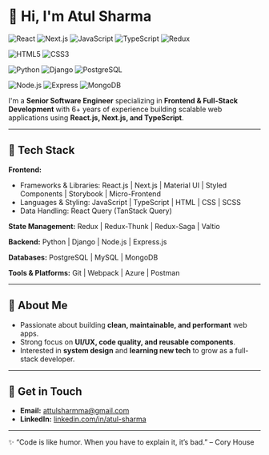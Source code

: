 # 👋 Hi, I'm Atul Sharma

![React](https://img.shields.io/badge/React-61DAFB?style=for-the-badge&logo=react&logoColor=black)
![Next.js](https://img.shields.io/badge/Next.js-000000?style=for-the-badge&logo=nextdotjs&logoColor=white)
![JavaScript](https://img.shields.io/badge/JavaScript-F7DF1E?style=for-the-badge&logo=javascript&logoColor=black)
![TypeScript](https://img.shields.io/badge/TypeScript-3178C6?style=for-the-badge&logo=typescript&logoColor=white)
![Redux](https://img.shields.io/badge/Redux-764ABC?style=for-the-badge&logo=redux&logoColor=white)

![HTML5](https://img.shields.io/badge/HTML5-E34F26?style=for-the-badge&logo=html5&logoColor=white)
![CSS3](https://img.shields.io/badge/CSS3-1572B6?style=for-the-badge&logo=css3&logoColor=white)

![Python](https://img.shields.io/badge/Python-3776AB?style=for-the-badge&logo=python&logoColor=white)
![Django](https://img.shields.io/badge/Django-092E20?style=for-the-badge&logo=django&logoColor=white)
![PostgreSQL](https://img.shields.io/badge/PostgreSQL-316192?style=for-the-badge&logo=postgresql&logoColor=white)

![Node.js](https://img.shields.io/badge/Node.js-339933?style=for-the-badge&logo=node.js&logoColor=white)
![Express](https://img.shields.io/badge/Express.js-000000?style=for-the-badge&logo=express&logoColor=white)
![MongoDB](https://img.shields.io/badge/MongoDB-47A248?style=for-the-badge&logo=mongodb&logoColor=white)


I'm a **Senior Software Engineer** specializing in **Frontend & Full-Stack Development** with 6+ years of experience building scalable web applications using **React.js, Next.js, and TypeScript**.  

---

## 🔧 Tech Stack

**Frontend:**  
- Frameworks & Libraries: React.js | Next.js | Material UI | Styled Components | Storybook | Micro-Frontend  
- Languages & Styling: JavaScript | TypeScript | HTML | CSS | SCSS  
- Data Handling: React Query (TanStack Query)  

**State Management:** Redux | Redux-Thunk | Redux-Saga | Valtio  

**Backend:** Python | Django | Node.js | Express.js  

**Databases:** PostgreSQL | MySQL | MongoDB  

**Tools & Platforms:** Git | Webpack | Azure | Postman 

---

## 🌟 About Me

- Passionate about building **clean, maintainable, and performant** web apps.  
- Strong focus on **UI/UX, code quality, and reusable components**.  
- Interested in **system design** and **learning new tech** to grow as a full-stack developer.  

---
<!-- 
## 📈 GitHub Stats

![Atul's GitHub Stats](https://github-readme-stats.vercel.app/api?username=attulsharmma&show_icons=true&theme=radical)

---
-->

## 💬 Get in Touch

- **Email:** attulsharmma@gmail.com  
- **LinkedIn:** [linkedin.com/in/atul-sharma](https://www.linkedin.com/in/attul-sharmma/)  
<!-- - **Portfolio:** [atulsharma.dev]() -->

---

✨ “Code is like humor. When you have to explain it, it’s bad.” – Cory House
